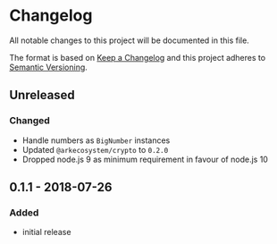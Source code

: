 # Changelog

All notable changes to this project will be documented in this file.

The format is based on [Keep a Changelog](http://keepachangelog.com/en/1.0.0/)
and this project adheres to [Semantic Versioning](http://semver.org/spec/v2.0.0.html).

## Unreleased

### Changed
- Handle numbers as `BigNumber` instances
- Updated `@arkecosystem/crypto` to `0.2.0`
- Dropped node.js 9 as minimum requirement in favour of node.js 10

## 0.1.1 - 2018-07-26

### Added
- initial release
